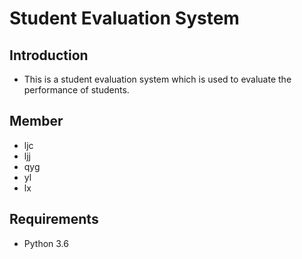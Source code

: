 # Student Evaluation System

## Introduction
* This is a student evaluation system which is used to evaluate the performance of students.

## Member
* ljc
* ljj
* qyg
* yl
* lx

## Requirements
* Python 3.6